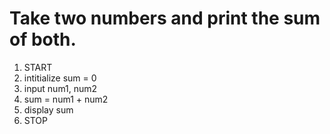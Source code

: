 # Take two numbers and print the sum of both.

1. START
2. intitialize sum = 0
3. input num1, num2
4. sum = num1 + num2
5. display sum
6. STOP
